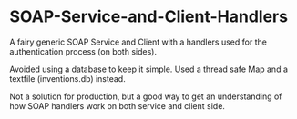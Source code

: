 # SOAP-Service-and-Client-Handlers
A fairy generic SOAP Service and Client with a handlers used for the authentication process (on both sides). 

Avoided using a database to keep it simple. Used a thread safe Map and a textfile (inventions.db) instead. 

Not a solution for production, but a good way to get an understanding of how SOAP handlers work on both service and client side. 


